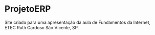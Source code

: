 # ProjetoERP

Site criado para uma apresentação da aula de Fundamentos da Internet, ETEC Ruth Cardoso São Vicente, SP.
